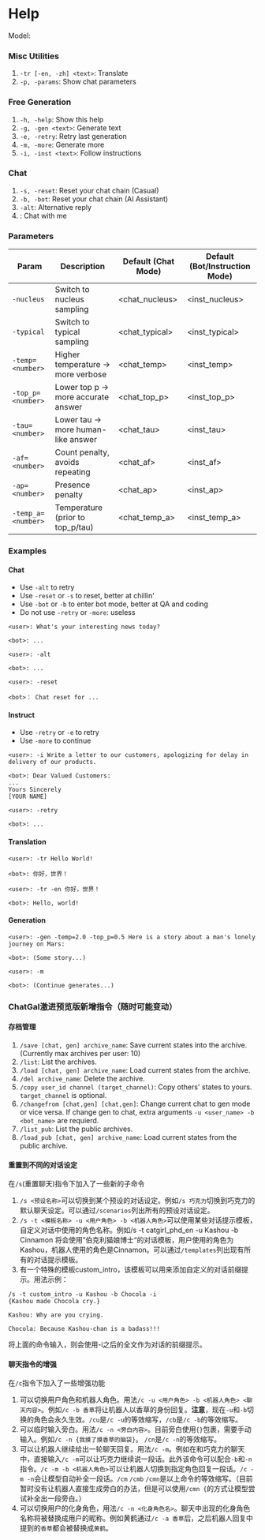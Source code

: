# Help
Model: <model>

### Misc Utilities
1. `-tr [-en, -zh] <text>`: Translate
2. `-p, -params`: Show chat parameters

### Free Generation
1. `-h, -help`: Show this help
2. `-g, -gen <text>`: Generate text
3. `-e, -retry`: Retry last generation
4. `-m, -more`: Generate more
6. `-i, -inst <text>`: Follow instructions

### Chat
1. `-s, -reset`: Reset your chat chain (Casual)
2. `-b, -bot`: Reset your chat chain (AI Assistant)
3. `-alt`: Alternative reply
4. <chat>: Chat with me

### Parameters
| Param             | Description                        | Default (Chat Mode) | Default (Bot/Instruction Mode) |
| ----------------- | ---------------------------------- | ------------------- | ------------------------------ |
| `-nucleus`        | Switch to nucleus sampling         | <chat_nucleus>      | <inst_nucleus>                 |
| `-typical`        | Switch to typical sampling         | <chat_typical>      | <inst_typical>                 |
| `-temp=<number>`  | Higher temperature → more verbose  | <chat_temp>         | <inst_temp>                    |
| `-top_p=<number>` | Lower top p → more accurate answer | <chat_top_p>        | <inst_top_p>                   |
| `-tau=<number>`   | Lower tau → more human-like answer | <chat_tau>          | <inst_tau>                     |
| `-af=<number>`    | Count penalty, avoids repeating    | <chat_af>           | <inst_af>                      |
| `-ap=<number>`    | Presence penalty                   | <chat_ap>           | <inst_ap>                      |
| `-temp_a=<number>`| Temperature (prior to top_p/tau)   | <chat_temp_a>       | <inst_temp_a>                  |

### Examples
#### Chat
* Use `-alt` to retry
* Use `-reset` or `-s` to reset, better at chillin'
* Use `-bot` or `-b` to enter bot mode, better at QA and coding
* Do not use `-retry` or `-more`: useless

```
<user>: What's your interesting news today?

<bot>: ...

<user>: -alt

<bot>: ...

<user>: -reset

<bot>： Chat reset for ...
```

#### Instruct
* Use `-retry` or `-e` to retry
* Use `-more` to continue

```
<user>: -i Write a letter to our customers, apologizing for delay in delivery of our products.

<bot>: Dear Valued Customers:
...
Yours Sincerely
[YOUR NAME]

<user>: -retry

<bot>: ...
```

#### Translation
```
<user>: -tr Hello World!

<bot>: 你好，世界！

<user>: -tr -en 你好，世界！

<bot>: Hello, world!
```

#### Generation
```
<user>: -gen -temp=2.0 -top_p=0.5 Here is a story about a man's lonely journey on Mars:

<bot>: (Some story...)

<user>: -m

<bot>: (Continue generates...)
```
    
### ChatGal激进预览版新增指令（随时可能变动）
    
#### 存档管理
    
1. `/save [chat, gen] archive_name`: Save current states into the archive. (Currently max archives per user: 10)
2. `/list`: List the archives.
3. `/load [chat, gen] archive_name`: Load current states from the archive.
4. `/del archive_name`: Delete the archive.
5. `/copy user_id channel (target_channel)`: Copy others' states to yours. `target_channel` is optional.
6. `/changefrom [chat,gen] [chat,gen]`: Change current chat to gen mode or vice versa. If change gen to chat, extra arguments `-u <user_name> -b <bot_name>` are requierd.
6. `/list_pub`: List the public archives.
7. `/load_pub [chat, gen] archive_name`: Load current states from the public archive.

#### 重置到不同的对话设定
在`/s`(重置聊天)指令下加入了一些新的子命令
    
1. `/s <预设名称>`可以切换到某个预设的对话设定。例如`/s 巧克力`切换到巧克力的默认聊天设定。可以通过`/scenarios`列出所有的预设对话设定。
2. `/s -t <模板名称> -u <用户角色> -b <机器人角色>`可以使用某些对话提示模板，自定义对话中使用的角色名称。例如/s -t catgirl_phd_en -u Kashou -b Cinnamon 将会使用”伯克利猫娘博士“的对话模板，用户使用的角色为Kashou，机器人使用的角色是Cinnamon。可以通过`/templates`列出现有所有的对话提示模板。
3. 有一个特殊的模板custom_intro，该模板可以用来添加自定义的对话前缀提示。用法示例：
```
/s -t custom_intro -u Kashou -b Chocola -i 
{Kashou made Chocola cry.}

Kashou: Why are you crying.

Chocola: Because Kashou-chan is a badass!!!
```
将上面的命令输入，则会使用-i之后的全文作为对话的前缀提示。

#### 聊天指令的增强
    
在`/c`指令下加入了一些增强功能
    
1. 可以切换用户角色和机器人角色。用法`/c -u <用户角色> -b <机器人角色> <聊天内容>`。例如`/c -b 香草`将让机器人以香草的身份回复。**注意**，现在`-u`和`-b`切换的角色会永久生效。`/cu`是`/c -u`的等效缩写，`/cb`是`/c -b`的等效缩写。
2. 可以临时输入旁白。用法`/c -n <旁白内容>`。目前旁白使用`{}`包裹，需要手动输入。例如`/c -n {我摸了摸香草的脑袋}`。 `/cn`是`/c -n`的等效缩写。
3. 可以让机器人继续给出一轮聊天回复。用法`/c -m`。例如在和巧克力的聊天中，直接输入`/c -m`可以让巧克力继续说一段话。此外该命令可以配合`-b`和`-n`指令。`/c -m -b <机器人角色>`可以让机器人切换到指定角色回复一段话。`/c -m -n`会让模型自动补全一段话。`/cm` `/cmb` `/cmn`是以上命令的等效缩写。（目前暂时没有让机器人直接生成旁白的办法，但是可以使用`/cmn {`的方式让模型尝试补全出一段旁白。）
4. 可以切换用户的化身角色，用法`/c -n <化身角色名>`。聊天中出现的化身角色名称将被替换成用户的昵称。例如黄鹤通过`/c -a 香草`后，之后机器人回复中提到的`香草`都会被替换成`黄鹤`。
